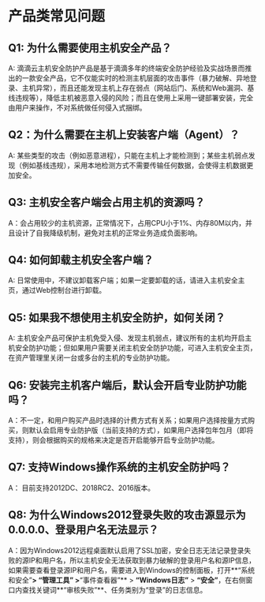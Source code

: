 # 产品类常见问题
## Q1: 为什么需要使用主机安全产品？
A: 滴滴云主机安全防护产品是基于滴滴多年的终端安全防护经验及实战场景而推出的一款安全产品，它不仅能实时的检测主机层面的攻击事件（暴力破解、异地登录、主机异常），而且还能发现主机上存在弱点（网站后门、系统和Web漏洞、基线违规等），降低主机被恶意入侵的风险；而且在使用上采用一键部署安装，完全由用户来操作，不对系统做任何侵入式捆绑。
## Q2：为什么需要在主机上安装客户端（Agent）？
A: 某些类型的攻击（例如恶意进程），只能在主机上才能检测到；某些主机弱点发现（例如基线违规），采用本地检测方式不需要传输任何数据，会使得主机数据更加安全。
## Q3: 主机安全客户端会占用主机的资源吗？
A：会占用较少的主机资源，正常情况下，占用CPU小于1%、内存80M以内，并且设计了自我降级机制，避免对主机的正常业务造成负面影响。
## Q4: 如何卸载主机安全客户端？
A: 日常使用中，不建议卸载客户端；如果一定要卸载的话，请进入主机安全主页，通过Web控制台进行卸载。
## Q5: 如果我不想使用主机安全防护，如何关闭？
A: 主机安全产品可保护主机免受入侵、发现主机弱点，建议所有的主机均开启主机安全防护功能；但如果用户需要关闭主机安全防护功能，可进入主机安全主页，在资产管理里关闭一台或多台的主机的专业防护功能。
## Q6: 安装完主机客户端后，默认会开启专业防护功能吗？
A：不一定，和用户购买产品时选择的计费方式有关系；如果用户选择按量方式购买，则默认会启用专业防护版（当前支持的方式），如果用户选择包年包月（即将支持），则会根据购买的规格来决定是否开启能够开启专业防护功能。
## Q7: 支持Windows操作系统的主机安全防护吗？
A： 目前支持2012DC、2018RC2、2016版本。
## Q8: 为什么Windows2012登录失败的攻击源显示为0.0.0.0、登录用户名无法显示？
A：因为Windows2012远程桌面默认启用了SSL加密，安全日志无法记录登录失败的源IP和用户名，所以主机安全无法获取到暴力破解的登录用户名和源IP信息，如果需要查看登录源IP和用户名，需要进入到Windows的控制面板，打开**“系统和安全”**> **“管理工具”** >**“事件查看器”** > **“Windows日志”** > **“安全”**，在右侧窗口内查找关键词**“审核失败”**、任务类别为“登录”的日志信息。

